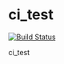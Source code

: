 ci_test
=======
[![Build Status](https://travis-ci.org/deanearlbartolabac/ci_test.png)](https://travis-ci.org/deanearlbartolabac/ci_test)

ci_test
